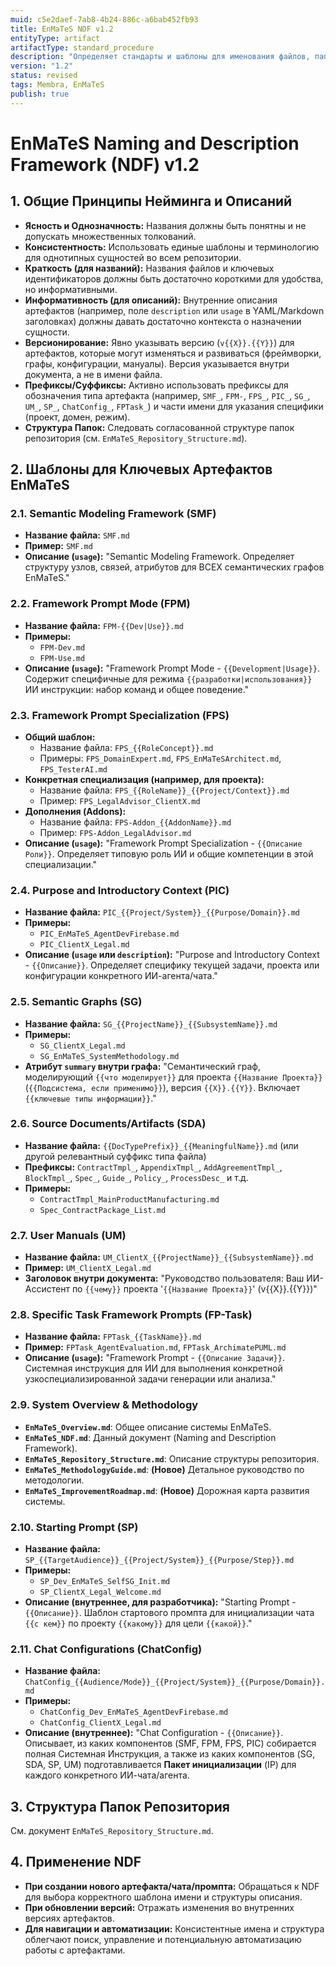 ```yaml
---
muid: c5e2daef-7ab8-4b24-886c-a6bab452fb93
title: EnMaTeS NDF v1.2
entityType: artifact
artifactType: standard_procedure 
description: "Определяет стандарты и шаблоны для именования файлов, папок и описаний сущностей в рамках системы EnMaTeS. Версия 1.2 добавляет правила для новых типов артефактов (MethodologyGuide, ImprovementRoadmap, FPS_TesterAI, FPTask_AgentEvaluation) и уточняет существующие."
version: "1.2"
status: revised
tags: Membra, EnMaTeS
publish: true
---
```


# EnMaTeS Naming and Description Framework (NDF) v1.2

## 1. Общие Принципы Нейминга и Описаний

- **Ясность и Однозначность:** Названия должны быть понятны и не допускать множественных толкований.
- **Консистентность:** Использовать единые шаблоны и терминологию для однотипных сущностей во всем репозитории.
- **Краткость (для названий):** Названия файлов и ключевых идентификаторов должны быть достаточно короткими для удобства, но информативными.
- **Информативность (для описаний):** Внутренние описания артефактов (например, поле `description` или `usage` в YAML/Markdown заголовках) должны давать достаточно контекста о назначении сущности.
- **Версионирование:** Явно указывать версию (`v{{X}}.{{Y}}`) для артефактов, которые могут изменяться и развиваться (фреймворки, графы, конфигурации, мануалы). Версия указывается внутри документа, а не в имени файла.
- **Префиксы/Суффиксы:** Активно использовать префиксы для обозначения типа артефакта (например, `SMF_`, `FPM-`, `FPS_`, `PIC_`, `SG_`, `UM_`, `SP_`, `ChatConfig_`, `FPTask_`) и части имени для указания специфики (проект, домен, режим).
- **Структура Папок:** Следовать согласованной структуре папок репозитория (см. `EnMaTeS_Repository_Structure.md`).

## 2. Шаблоны для Ключевых Артефактов EnMaTeS

### 2.1. Semantic Modeling Framework (SMF)
-   **Название файла:** `SMF.md`
-   **Пример:** `SMF.md`
-   **Описание (`usage`):** "Semantic Modeling Framework. Определяет структуру узлов, связей, атрибутов для ВСЕХ семантических графов EnMaTeS."

### 2.2. Framework Prompt Mode (FPM)
-   **Название файла:** `FPM-{{Dev|Use}}.md`
-   **Примеры:**
    -   `FPM-Dev.md`
    -   `FPM-Use.md`
-   **Описание (`usage`):** "Framework Prompt Mode - `{{Development|Usage}}`. Содержит специфичные для режима `{{разработки|использования}}` ИИ инструкции: набор команд и общее поведение."

### 2.3. Framework Prompt Specialization (FPS)
-   **Общий шаблон:**
    -   Название файла: `FPS_{{RoleConcept}}.md`
    -   Примеры: `FPS_DomainExpert.md`, `FPS_EnMaTeSArchitect.md`, `FPS_TesterAI.md`
-   **Конкретная специализация (например, для проекта):**
    -   Название файла: `FPS_{{RoleName}}_{{Project/Context}}.md`
    -   Пример: `FPS_LegalAdvisor_ClientX.md`
-   **Дополнения (Addons):**
    -   Название файла: `FPS-Addon_{{AddonName}}.md`
    -   Пример: `FPS-Addon_LegalAdvisor.md`
-   **Описание (`usage`):** "Framework Prompt Specialization - `{{Описание Роли}}`. Определяет типовую роль ИИ и общие компетенции в этой специализации."

### 2.4. Purpose and Introductory Context (PIC)
-   **Название файла:** `PIC_{{Project/System}}_{{Purpose/Domain}}.md`
-   **Примеры:**
    -   `PIC_EnMaTeS_AgentDevFirebase.md`
    -   `PIC_ClientX_Legal.md`
-   **Описание (`usage` или `description`):** "Purpose and Introductory Context - `{{Описание}}`. Определяет специфику текущей задачи, проекта или конфигурации конкретного ИИ-агента/чата."

### 2.5. Semantic Graphs (SG)
-   **Название файла:** `SG_{{ProjectName}}_{{SubsystemName}}.md`
-   **Примеры:**
    -   `SG_ClientX_Legal.md`
    -   `SG_EnMaTeS_SystemMethodology.md`
-   **Атрибут `summary` внутри графа:** "Семантический граф, моделирующий `{{что моделирует}}` для проекта `{{Название Проекта}}` (`{{Подсистема, если применимо}}`), версия `{{X}}.{{Y}}`. Включает `{{ключевые типы информации}}`."

### 2.6. Source Documents/Artifacts (SDA)
-   **Название файла:** `{{DocTypePrefix}}_{{MeaningfulName}}.md` (или другой релевантный суффикс типа файла)
-   **Префиксы:** `ContractTmpl_`, `AppendixTmpl_`, `AddAgreementTmpl_`, `BlockTmpl_`, `Spec_`, `Guide_`, `Policy_`, `ProcessDesc_` и т.д.
-   **Примеры:**
    -   `ContractTmpl_MainProductManufacturing.md`
    -   `Spec_ContractPackage_List.md`

### 2.7. User Manuals (UM)
-   **Название файла:** `UM_ClientX_{{ProjectName}}_{{SubsystemName}}.md`
-   **Пример:** `UM_ClientX_Legal.md`
-   **Заголовок внутри документа:** "Руководство пользователя: Ваш ИИ-Ассистент по `{{чему}}` проекта '`{{Название Проекта}}`' (v{{X}}.{{Y}})"

### 2.8. Specific Task Framework Prompts (FP-Task)
-   **Название файла:** `FPTask_{{TaskName}}.md`
-   **Пример:** `FPTask_AgentEvaluation.md`, `FPTask_ArchimatePUML.md`
-   **Описание (`usage`):** "Framework Prompt - `{{Описание Задачи}}`. Системная инструкция для ИИ для выполнения конкретной узкоспециализированной задачи генерации или анализа."

### 2.9. System Overview & Methodology
-   **`EnMaTeS_Overview.md`**: Общее описание системы EnMaTeS.
-   **`EnMaTeS_NDF.md`**: Данный документ (Naming and Description Framework).
-   **`EnMaTeS_Repository_Structure.md`**: Описание структуры репозитория.
-   **`EnMaTeS_MethodologyGuide.md`**: **(Новое)** Детальное руководство по методологии.
-   **`EnMaTeS_ImprovementRoadmap.md`**: **(Новое)** Дорожная карта развития системы.

### 2.10. Starting Prompt (SP)
-   **Название файла:** `SP_{{TargetAudience}}_{{Project/System}}_{{Purpose/Step}}.md`
-   **Примеры:**
    -   `SP_Dev_EnMaTeS_SelfSG_Init.md`
    -   `SP_ClientX_Legal_Welcome.md`
-   **Описание (внутреннее, для разработчика):** "Starting Prompt - `{{Описание}}`. Шаблон стартового промпта для инициализации чата `{{с кем}}` по проекту `{{какому}}` для цели `{{какой}}`."

### 2.11. Chat Configurations (ChatConfig)
-   **Название файла:** `ChatConfig_{{Audience/Mode}}_{{Project/System}}_{{Purpose/Domain}}.md`
-   **Примеры:**
    -   `ChatConfig_Dev_EnMaTeS_AgentDevFirebase.md`
    -   `ChatConfig_ClientX_Legal.md`
-   **Описание (внутреннее):** "Chat Configuration - `{{Описание}}`. Описывает, из каких компонентов (SMF, FPM, FPS, PIC) собирается полная Системная Инструкция, а также из каких компонентов (SG, SDA, SP, UM) подготавливается **Пакет инициализации** (IP) для каждого конкретного ИИ-чата/агента.

## 3. Структура Папок Репозитория
См. документ `EnMaTeS_Repository_Structure.md`.

## 4. Применение NDF
-   **При создании нового артефакта/чата/промпта:** Обращаться к NDF для выбора корректного шаблона имени и структуры описания.
-   **При обновлении версий:** Отражать изменения во внутренних версиях артефактов.
-   **Для навигации и автоматизации:** Консистентные имена и структура облегчают поиск, управление и потенциальную автоматизацию работы с артефактами.
